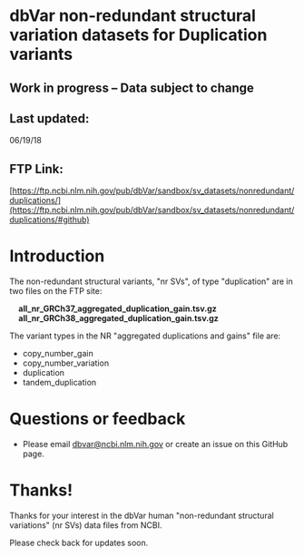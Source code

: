 # dbVar non-redundant structural variation datasets for Duplication variants

## Work in progress – Data subject to change

## Last updated:
06/19/18

## FTP Link:

[https://ftp.ncbi.nlm.nih.gov/pub/dbVar/sandbox/sv_datasets/nonredundant/duplications/](https://ftp.ncbi.nlm.nih.gov/pub/dbVar/sandbox/sv_datasets/nonredundant/duplications/#github)

# Introduction

The non-redundant structural variants, "nr SVs", of type "duplication" are in two
files on the FTP site:

&nbsp;&nbsp;&nbsp;&nbsp;__all_nr_GRCh37_aggregated_duplication_gain.tsv.gz__  
&nbsp;&nbsp;&nbsp;&nbsp;__all_nr_GRCh38_aggregated_duplication_gain.tsv.gz__

The variant types in the NR "aggregated duplications and gains" file are:

* copy_number_gain
* copy_number_variation
* duplication
* tandem_duplication

# Questions or feedback

* Please email dbvar@ncbi.nlm.nih.gov or create an issue on this GitHub page.

# Thanks!

Thanks for your interest in the dbVar human "non-redundant structural variations" (nr SVs)
data files from NCBI.

Please check back for updates soon.
